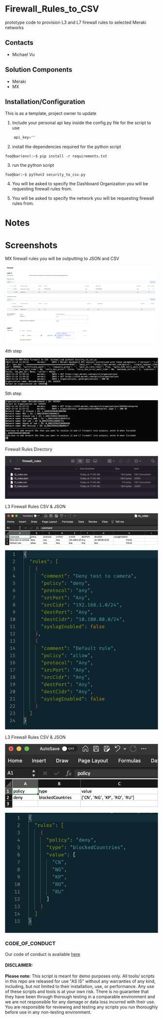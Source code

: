 # Firewall_Rules_to_CSV

prototype code to provision L3 and L7 firewall rules to selected Meraki networks

## Contacts

- Michael Vu

## Solution Components

- Meraki
- MX

## Installation/Configuration

This is as a template, project owner to update

1. Include your personal api key inside the config.py file for the script to use

```python
    api_key=""

```

2. install the dependencies required for the python script

```console
foo@bar(env):~$ pip install -r requirements.txt
```

3. run the python script

```console
foo@bar:~$ python3 security_to_csv.py
```

4. You will be asked to specify the Dashboard Organization you will be requesting firewall rules from.

5. You will be asked to specify the network you will be requesting firewall rules from.

# Notes

# Screenshots

MX firewall rules you will be outputting to JSON and CSV

![/IMAGES/Dashboard_Firewall_Rules.png](/IMAGES/Dashboard_Firewall_Rules.png)

4th step

![/IMAGES/Specify_Organization.png](/IMAGES/Specify_Organization.png)

5th step

![/IMAGES/Specify_Network.png](/IMAGES/Specify_Network.png)

Firewall Rules Directory

![/IMAGES/firewall_rules_output.png](/IMAGES/firewall_rules_output.png)

L3 Firewall Rules CSV & JSON

![/IMAGES/L3_Rules_CSV.png](/IMAGES/L3_Rules_CSV.png)

![/IMAGES/L3_Rules_JSON.png](/IMAGES/L3_Rules_JSON.png)

L3 Firewall Rules CSV & JSON

![/IMAGES/L7_Rules_CSV.png](/IMAGES/L7_Rules_CSV.png)

![/IMAGES/L7_Rules_JSON.png](/IMAGES/L7_Rules_JSON.png)

### CODE_OF_CONDUCT

Our code of conduct is available [here](CODE_OF_CONDUCT.md)

#### DISCLAIMER:

<b>Please note:</b> This script is meant for demo purposes only. All tools/ scripts in this repo are released for use "AS IS" without any warranties of any kind, including, but not limited to their installation, use, or performance. Any use of these scripts and tools is at your own risk. There is no guarantee that they have been through thorough testing in a comparable environment and we are not responsible for any damage or data loss incurred with their use.
You are responsible for reviewing and testing any scripts you run thoroughly before use in any non-testing environment.
